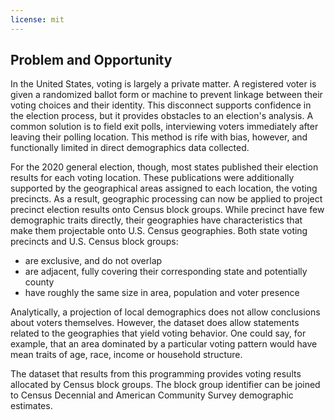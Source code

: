 ```yaml
---
license: mit
---
```

## Problem and Opportunity
In the United States, voting is largely a private matter. A registered voter is given a randomized ballot form or machine to prevent linkage between their voting choices and their identity. This disconnect supports confidence in the election process, but it provides obstacles to an election's analysis. A common solution is to field exit polls, interviewing voters immediately after leaving their polling location. This method is rife with bias, however, and functionally limited in direct demographics data collected. 

For the 2020 general election, though, most states published their election results for each voting location. These publications were additionally supported by the geographical areas assigned to each location, the voting precincts. As a result, geographic processing can now be applied to project precinct election results onto Census block groups. While precinct have few demographic traits directly, their geographies have characteristics that make them projectable onto U.S. Census geographies. Both state voting precincts and U.S. Census block groups:
* are exclusive, and do not overlap
* are adjacent, fully covering their corresponding state and potentially county
* have roughly the same size in area, population and voter presence

Analytically, a projection of local demographics does not allow conclusions about voters themselves. However, the dataset does allow statements related to the geographies that yield voting behavior. One could say, for example, that an area dominated by a particular voting pattern would have mean traits of age, race, income or household structure.

The dataset that results from this programming provides voting results allocated by Census block groups.  The block group identifier can be joined to Census Decennial and American Community Survey demographic estimates. 

